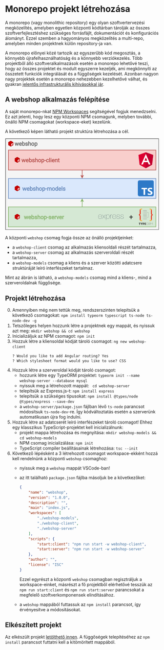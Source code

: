 # Monorepo projekt létrehozása
A monorepo (vagy monolithic repository) egy olyan szoftvertervezési megközelítés, amelyben egyetlen központi kódtárban tárolják az összes szoftverfejlesztéshez szükséges forrásfájlt, dokumentációt és konfigurációs álományt. Ezzel szemben a hagyományos megközelítés a multi-repo, amelyben minden projektnek külön repository-ja van.

A monorepo előnyei közé tartozik az egyszerűbb kód megosztás, a könnyebb újrafelhasználhatóság és a könnyebb verziókezelés. Több projektből álló szoftveralkalmazások esetén a monorepo lehetővé teszi, hogy az összes projektet és modult egyszerre kezeljék, ami megkönnyíti az összetett funkciók integrálását és a függőségek kezelését. Azonban nagyon nagy projektek esetén a monorepo nehezebben kezelhetővé válhat, és gyakran [jelentős infrastrukturális kihívásokkal jár](https://qeunit.com/blog/how-google-does-monorepo/).

## A webshop alkalmazás felépítése
A saját monorepo-nkat [NPM Workspaces](https://docs.npmjs.com/cli/v9/using-npm/workspaces?v=true) segítségével fogjuk menedzselni. Ez azt jelenti, hogy lesz egy központi NPM csomagunk, melyben további, önálló NPM csomagokat (workspace-eket) kezelünk.

A következő képen látható projekt struktúra létrehozása a cél.

![Webshop project structure](assets/webshop-workspaces.drawio.png)

A központi `webshop` csomag fogja össze az önálló projektjeinket:
- a `webshop-client` csomag az alkalmazás kliensoldali részét tartalmazza,
- a `webshop-server` csomag az alkalmazás szerveroldali részét tartalmazza,
- a `webshop-models` csomag a kliens és a szerver közötti adatcsere struktúráját leíró interfészeket tartalmaz.

Mint az ábrán is látható, a `webshop-models` csomag mind a kliens-, mind a szerveroldalnak függősége.

## Projekt létrehozása

0. Amennyiben még nem tettük meg, rendszerszinten telepítsük a következő csomagokat: `npm install typeorm typescript ts-node ts-node-dev -g`
1. Tetszőleges helyen hozzunk létre a projektnek egy mappát, és nyissuk azt meg: `mkdir webshop && cd webshop`
2. Inicializáljuk az NPM csomagot: `npm init`
3. Hozzuk létre a kliensoldal kódját tároló csomagot: `ng new webshop-client`
    ```
    ? Would you like to add Angular routing? Yes
    ? Which stylesheet format would you like to use? CSS
    ```
4. Hozzuk létre a szerveroldal kódját tároló csomagot:
    - hozzunk létre egy TypeORM projektet: `typeorm init --name webshop-server --database mysql`
    - nyissuk meg a létrehozott mappát: ` cd webshop-server`
    - telepítsük az Express.js-t: `npm install express`
    - telepítsük a szükséges típusokat: `npm install @types/node @types/express --save-dev`
    - a `webshop-server/package.json` fájlban lévő `ts-node` parancsot módosítsuk `ts-node-dev`-re. Így kódváltoztatás esetén a szerverünk automatikusan újra fog indulni.
5. Hozzuk létre az adatcserét leíró interfészeket tároló csomagot! Ehhez egy klasszikus TypeScript-projektet kell inicializálnunk:
    - projekt mappa létrehozása és megnyitása: `mkdir webshop-models && cd webshop-models`
    - NPM csomag inicializálása: `npm init`
    - TypeScript compiler beállításainak létrehozása: `tsc --init`
6. Következő lépésként a 3 létrehozott csomagot workspace-ekként hozzá kell rendelnünk a központi `webshop` csomaghoz:
    - nyissuk meg a `webshop` mappát VSCode-ban!
    - az itt található `package.json` fájlba másoljuk be a következőket:
        ```json
        {
            "name": "webshop",
            "version": "1.0.0",
            "description": "",
            "main": "index.js",
            "workspaces": [
                "./webshop-models",
                "./webshop-client",
                "./webshop-server"
            ],
            "scripts": {
                "start:client": "npm run start -w webshop-client",
                "start:server": "npm run start -w webshop-server"
            },
            "author": "",
            "license": "ISC"
        }
        ```

        Ezzel egyrészt a központi `webshop` csomagban regisztráljuk a workspace-einket, másrészt a fő projektből elérhetővé tesszük az `npm run start:client` és `npm run start:server` parancsokat a megfelelő szoftverkomponensek elindításához.

    - a `webshop` mappából futtassuk az `npm install` parancsot, így érvényesítve a módosításokat.

## Elkészített projekt

Az elkészült projekt [letölthető innen](https://raw.githubusercontent.com/aron123/infrend-2023/master/assets/webshop-init-cs10.zip). A függőségek telepítéséhez az `npm install` parancsot futtatni kell a kitömörített mappából.